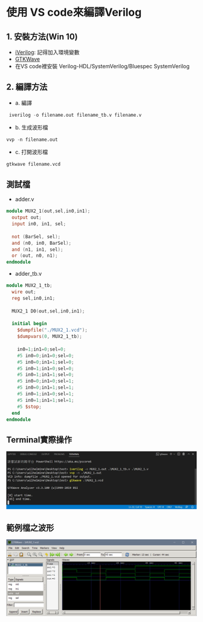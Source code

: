 # 使用 VS code來編譯Verilog

## 1. 安裝方法(Win 10)
* [iVerilog](http://iverilog.icarus.com/): 記得加入環境變數
* [GTKWave](http://gtkwave.sourceforge.net/)
* 在VS code裡安裝 Verilog-HDL/SystemVerilog/Bluespec SystemVerilog

## 2. 編譯方法
* a. 編譯
```verilog
 iverilog -o filename.out filename_tb.v filename.v
```
* b. 生成波形檔
```verilog
vvp -n filename.out
```
* c. 打開波形檔
```verilog
gtkwave filename.vcd
```
## 測試檔
* adder.v
```verilog
module MUX2_1(out,sel,in0,in1);
  output out;
  input in0, in1, sel;

  not (BarSel, sel);
  and (n0, in0, BarSel);
  and (n1, in1, sel);
  or (out, n0, n1);
endmodule
```
* adder_tb.v
```verilog
module MUX2_1_tb;
  wire out;
  reg sel,in0,in1;
  
  MUX2_1 D0(out,sel,in0,in1);

  initial begin
    $dumpfile("./MUX2_1.vcd");  
    $dumpvars(0, MUX2_1_tb);

    in0=1;in1=0;sel=0;
    #5 in0=0;in1=0;sel=0;
    #5 in0=0;in1=1;sel=0;
    #5 in0=1;in1=0;sel=0;
    #5 in0=1;in1=1;sel=0;
    #5 in0=0;in1=0;sel=1;
    #5 in0=0;in1=1;sel=1;
    #5 in0=1;in1=0;sel=1;
    #5 in0=1;in1=1;sel=1;
    #5 $stop;
  end
endmodule
```
## Terminal實際操作
![terminal.png](./img/terminal.jpg)
## 範例檔之波形
![wave.png](./img/wave.png)